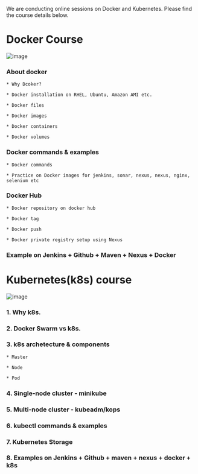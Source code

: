 We are conducting online sessions on Docker and Kubernetes. Please find the course details below.

# Docker Course

![image](https://user-images.githubusercontent.com/24622526/48014891-af06f400-e14d-11e8-8742-9047e011b4af.png)


### About docker

    * Why Dcoker?
    
    * Docker installation on RHEL, Ubuntu, Amazon AMI etc.

    * Docker files
    
    * Docker images
    
    * Docker containers
    
    * Docker volumes

### Docker commands & examples

    * Docker commands
    
    * Practice on Docker images for jenkins, sonar, nexus, nexus, nginx, selenium etc

### Docker Hub

    * Docker repository on docker hub
    
    * Docker tag
    
    * Docker push
    
    * Docker private registry setup using Nexus

### Example on Jenkins + Github + Maven + Nexus + Docker

# Kubernetes(k8s) course

![image](https://user-images.githubusercontent.com/24622526/48015484-4456b800-e14f-11e8-876a-498cd73db5c1.png)


### 1. Why k8s.

### 2. Docker Swarm vs k8s.

### 3. k8s archetecture & components

    * Master
    
    * Node
    
    * Pod
    
### 4. Single-node cluster - minikube

### 5. Multi-node cluster  - kubeadm/kops

### 6. kubectl commands & examples

### 7. Kubernetes Storage

### 8. Examples on Jenkins + Github + maven + nexus + docker + k8s
    


